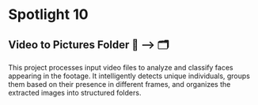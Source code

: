 # Spotlight 10

## Video to Pictures Folder 🎥 --> 🗂️

This project processes input video files to analyze and classify faces appearing in the footage. It intelligently detects unique individuals, groups them based on their presence in different frames, and organizes the extracted images into structured folders.
